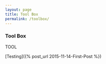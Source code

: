 ```yaml
---
layout: page
title: Tool Box
permalink: /toolbox/
---
```


### Tool Box

TOOL

[Testing]({% post_url 2015-11-14-First-Post %})
